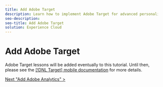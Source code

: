 ```yaml
---
title: Add Adobe Target
description: Learn how to implement Adobe Target for advanced personalization use cases. This lesson is part of the Implementing the Experience Cloud in Mobile iOS Swift Applications tutorial.
seo-description:
seo-title: Add Adobe Target
solution: Experience Cloud
---
```


# Add Adobe Target

Adobe Target lessons will be added eventually to this tutorial. Until then, please see the [[!DNL Target] mobile documentation](https://aep-sdks.gitbook.io/docs/using-mobile-extensions/adobe-target) for more details.
  
[Next "Add Adobe Analytics" >](analytics.md)
